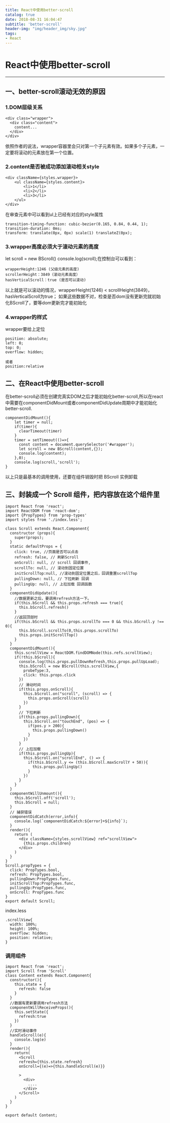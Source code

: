 ```yaml
---
title: React中使用better-scroll
catalog: true
date: 2018-08-31 16:04:47
subtitle: 'better-scroll'
header-img: "img/header_img/sky.jpg"
tags:
- React
---
```

# React中使用better-scroll

---------

## 一、better-scroll滚动无效的原因
### 1.DOM层级关系
```
<div class="wrapper">
  <div class="content">
    content...
  </div>
</div>
```
依照作者的说法，wrapper容器里会只对第一个子元素有效。如果多个子元素，一定要将滚动的元素放在第一个位置。
### 2.content是否被成功添加滚动相关style
```
<div className={styles.wrapper}>
    <ul className={styles.content}>
        <li>1</li>
        <li>2</li>
        <li>3</li>
    </ul>
</div>
```
在审查元素中可以看到ul上已经有对应的style属性
```
transition-timing-function: cubic-bezier(0.165, 0.84, 0.44, 1);
transition-duration: 0ms;
transform: translate(0px, 0px) scale(1) translateZ(0px);
```
### 3.wrapper高度必须大于滚动元素的高度
let scroll = new BScroll()
console.log(scroll);在控制台可以看到：
```
wrapperHeight:1246 (父级元素的高度)
scrollerHeight：3849（滚动元素高度）
hasVerticalScroll：true (是否可以滚动)

```
以上就是可以滚动的情况，wrapperHeight(1246) < scrollHeight(3849)，hasVerticalScroll为true；
如果这些数据不对，检查是否dom没有更新完就初始化BScroll了，要等dom更新完才能初始化
### 4.wrapper的样式
wrapper要给上定位
```
position: absolute;
left: 0;
top: 0;
overflow: hidden;

或者
position:relative
```

## 二、在React中使用better-scroll
在better-scroll必须在创建完真实DOM之后才能初始化better-scroll,所以在react中需要在componentDidMount或者componentDidUpdate周期中才能初始化better-scroll.
```
componentDidMount(){
    let timer = null;
    if(timer){
      clearTimeout(timer)
    }
    timer = setTimeout(()=>{
      const content = document.querySelector('#wrapper');
      let scroll = new BScroll(content,{});
      console.log(content);
    },0);
    console.log(scroll,'scroll');
}
```
以上只是最基本的调用使用，还要在组件销毁时把 BScroll 实例卸载

## 三、封装成一个 Scroll 组件，把内容放在这个组件里
```
import React from 'react';
import ReactDOM from 'react-dom';
import {PropTypes} from 'prop-types'
import styles from './index.less';

class Scroll extends React.Component{
  constructor (props){
    super(props);
  }
  static defaultProps = {
    click: true, //页面是否可以点击
    refresh: false, // 刷新Scroll
    onScroll: null, // scroll 回调事件,
    scrollTo: null, // 滚动到固定位置
    initScrollTop:null, //滚动到固定位置之后，回调重置scrollTop
    pullingDown: null, // 下拉刷新 回调
    pullingUp: null, // 上拉加载 回调函数
  }
  componentDidUpdate(){
    //数据更新之后，要调用refresh方法一下。
    if(this.bScroll && this.props.refresh === true){
      this.bScroll.refresh()
    }
    //返回顶部时
    if(this.bScroll && this.props.scrollTo === 0 && this.bScroll.y !== 0){
      this.bScroll.scrollTo(0,this.props.scrollTo)
      this.props.initScrollTop()
    }
  }
  componentDidMount(){
    this.scrollView = ReactDOM.findDOMNode(this.refs.scrollView);
    if(!this.bScroll){
      console.log(this.props.pullDownRefresh,this.props.pullUpLoad);
      this.bScroll = new BScroll(this.scrollView,{
        probeType:3,
        click: this.props.click
      })
      // 滑动时间
      if(this.props.onScroll){
        this.bScroll.on("scroll", (scroll) => {
          this.props.onScroll(scroll)
        })
      }
      // 下拉刷新
      if(this.props.pullingDown){
        this.bScroll.on("touchEnd", (pos) => {
          if(pos.y > 200){
            this.props.pullingDown()
          }
        })
      }
      // 上拉加载
      if(this.props.pullingUp){
        this.bScroll.on("scrollEnd", () => {
          if(this.bScroll.y <= (this.bScroll.maxScrollY + 50)){
            this.props.pullingUp()
          }
        })
      }
    }
  }
  componentWillUnmount(){
    this.bScroll.off('scroll');
    this.bScroll = null;
  }
  // 捕获错误
  componentDidCatch(error,info){
    console.log(`componentDidCatch:${error}+${info}`);
  }
  render(){
    return (
      <div className={styles.scrollView} ref="scrollView">
        {this.props.children}
      </div>
    )
  }
}
Scroll.propTypes = {
  click: PropTypes.bool,
  refresh: PropTypes.bool,
  pullingDown:PropTypes.func,
  initScrollTop:PropTypes.func,
  pullingUp:PropTypes.func,
  onScroll: PropTypes.func
}
export default Scroll;

```
index.less
```
.scrollView{
  width: 100%;
  height: 100%;
  overflow: hidden;
  position: relative;
}
```

### 调用组件
```
import React from 'react';
import Scroll from 'Scroll'
class Content extends React.Component{
  constructor(){
    this.state = {
      refresh: false
    }
  }
  //数据有更新要调用refresh方法
  componentWillReceiveProps(){
    this.setState({
      refresh:true
    })
  }
  //实时滑动事件
  handleScroll(e){
    console.log(e)
  }
  render(){
    return(
      <Scroll 
      refresh={this.state.refresh}
      onScroll={(e)=>{this.handleScroll(e)}}
      
      >
        <div>
          ....
        </div>
      </Scroll>
    )
  }
}

export default Content;
```